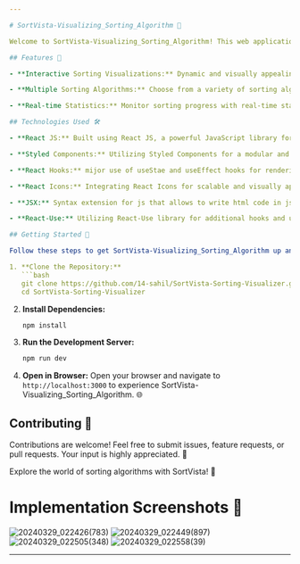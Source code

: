 ```yaml
---

# SortVista-Visualizing_Sorting_Algorithm 🌟

Welcome to SortVista-Visualizing_Sorting_Algorithm! This web application is designed to provide an interactive visualization of various sorting algorithms. Watch the algorithms in action, explore real-time statistics, and gain insights into the sorting process. 🚀

## Features 🎉

- **Interactive Sorting Visualizations:** Dynamic and visually appealing animations represent each element's movement during the sorting process. 🔄

- **Multiple Sorting Algorithms:** Choose from a variety of sorting algorithms, including insertion sort, heap sort, selection sort, bubble sort, quicksort, merge sort, and more. 📊

- **Real-time Statistics:** Monitor sorting progress with real-time statistics such as total swaps, total comparisons, and approximate time taken for comparison. 📈

## Technologies Used 🛠️

- **React JS:** Built using React JS, a powerful JavaScript library for building user interfaces.

- **Styled Components:** Utilizing Styled Components for a modular and maintainable styling approach allows to write css in js.

- **React Hooks:** mijor use of useStae and useEffect hooks for rendering of UI.

- **React Icons:** Integrating React Icons for scalable and visually appealing icons.

- **JSX:** Syntax extension for js that allows to write html code in js .

- **React-Use:** Utilizing React-Use library for additional hooks and utilities.

## Getting Started 🚀

Follow these steps to get SortVista-Visualizing_Sorting_Algorithm up and running on your local machine:

1. **Clone the Repository:**
   ```bash
   git clone https://github.com/14-sahil/SortVista-Sorting-Visualizer.git
   cd SortVista-Sorting-Visualizer
   ```

2. **Install Dependencies:**
   ```bash
   npm install
   ```

3. **Run the Development Server:**
   ```bash
   npm run dev
   ```

4. **Open in Browser:**
   Open your browser and navigate to `http://localhost:3000` to experience SortVista-Visualizing_Sorting_Algorithm. 🌐

## Contributing 🤝

Contributions are welcome! Feel free to submit issues, feature requests, or pull requests. Your input is highly appreciated. 🙌

Explore the world of sorting algorithms with SortVista! 🌟

# Implementation Screenshots 📸

![20240329_022426(783)](https://github.com/14-sahil/SortVista-Sorting-Visualizer/assets/126070964/c19351fe-0642-4bbe-bd30-6fd3f50ba813)
![20240329_022449(897)](https://github.com/14-sahil/SortVista-Sorting-Visualizer/assets/126070964/e387c807-e858-4ccd-8f1a-74dd0bfb8da2)
![20240329_022505(348)](https://github.com/14-sahil/SortVista-Sorting-Visualizer/assets/126070964/4ea26994-ab61-4f9e-b0a1-877640a3df3c)
![20240329_022558(39)](https://github.com/14-sahil/SortVista-Sorting-Visualizer/assets/126070964/e723b011-2d8b-4835-af96-717cddcbc9dd)

---
```

